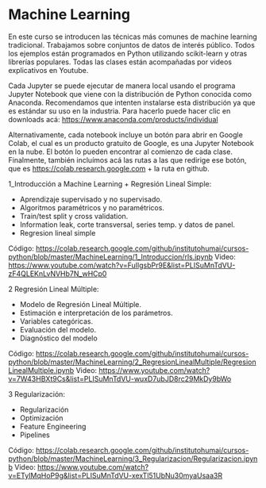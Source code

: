 # Machine Learning

En este curso se introducen las técnicas más comunes de machine learning tradicional. Trabajamos sobre conjuntos de datos de interés público. Todos los ejemplos están programados en Python utilizando scikit-learn y otras librerías populares. Todas las clases están acompañadas por videos explicativos en Youtube. 

Cada Jupyter se puede ejecutar de manera local usando el programa Jupyter Notebook que viene con la distribución de Python conocida como Anaconda. Recomendamos que intenten instalarse esta distribución ya que es estándar su uso en la industria. Para hacerlo puede hacer clic en downloads acá: https://www.anaconda.com/products/individual

Alternativamente, cada notebook incluye un botón para abrir en Google Colab, el cual es un producto gratuito de Google, es una Jupyter Notebook en la nube. El botón lo pueden encontrar al comienzo de cada clase. Finalmente, también incluímos acá las rutas a las que redirige ese botón, que es https://colab.research.google.com + la ruta en github.



1_Introducción a Machine Learning + Regresión Lineal Simple: 
- Aprendizaje supervisado y no supervisado. 
- Algoritmos paramétricos y no paramétricos. 
- Train/test split y cross validation. 
- Information leak, corte transversal, series temp. y datos de panel. 
- Regresion lineal simple

Código: https://colab.research.google.com/github/institutohumai/cursos-python/blob/master/MachineLearning/1_Introduccion/rls.ipynb
Video: https://www.youtube.com/watch?v=FuIlgsbPr9E&list=PLISuMnTdVU-zF4QLEKnLvNVHb7N_wHCp0

2 Regresión Lineal Múltiple: 
- Modelo de Regresión Lineal Múltiple. 
- Estimación e interpretación de los parámetros. 
- Variables categóricas. 
- Evaluación del modelo. 
- Diagnóstico del modelo

Código: https://colab.research.google.com/github/institutohumai/cursos-python/blob/master/MachineLearning/2_RegresionLinealMultiple/RegresionLinealMultiple.ipynb
Video: https://www.youtube.com/watch?v=7W43HBXt9Cs&list=PLISuMnTdVU-wuxD7ubJD8rc29MkDy9bWo

3 Regularización:
- Regularización
- Optimización
- Feature Engineering
- Pipelines

Código: https://colab.research.google.com/github/institutohumai/cursos-python/blob/master/MachineLearning/3_Regularizacion/Regularizacion.ipynb
Video: https://www.youtube.com/watch?v=ETyIMqHoP9g&list=PLISuMnTdVU-xexTl51UbNu30myaUsaa3R
